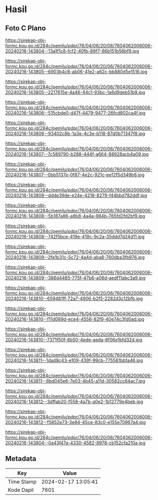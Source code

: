 # Hasil

## Foto C Plano

https://sirekap-obj-formc.kpu.go.id/284c/pemilu/pdpr/76/04/06/20/06/7604062006006-20240216-143804--13a1f1c8-fcf2-40fb-89f7-86b151b56bf9.jpg

https://sirekap-obj-formc.kpu.go.id/284c/pemilu/pdpr/76/04/06/20/06/7604062006006-20240216-143805--6903b4c8-ab06-41e2-a62c-bb880d5e1516.jpg

https://sirekap-obj-formc.kpu.go.id/284c/pemilu/pdpr/76/04/06/20/06/7604062006006-20240216-143805--2217615e-4a46-44c1-93bc-1a6d9deb51b9.jpg

https://sirekap-obj-formc.kpu.go.id/284c/pemilu/pdpr/76/04/06/20/06/7604062006006-20240216-143806--515cbde0-d47f-4479-9477-26fcd802ca4f.jpg

https://sirekap-obj-formc.kpu.go.id/284c/pemilu/pdpr/76/04/06/20/06/7604062006006-20240216-143806--93402c8b-1a3e-4c3e-b118-87d0b71347f8.jpg

https://sirekap-obj-formc.kpu.go.id/284c/pemilu/pdpr/76/04/06/20/06/7604062006006-20240216-143807--7c589790-b288-444f-a664-88928acb4a09.jpg

https://sirekap-obj-formc.kpu.go.id/284c/pemilu/pdpr/76/04/06/20/06/7604062006006-20240216-143807--0bb5137e-0f87-4e2c-921c-ee12f5d349b6.jpg

https://sirekap-obj-formc.kpu.go.id/284c/pemilu/pdpr/76/04/06/20/06/7604062006006-20240216-143808--ddde39de-e24e-4218-8279-f44bbd782ddf.jpg

https://sirekap-obj-formc.kpu.go.id/284c/pemilu/pdpr/76/04/06/20/06/7604062006006-20240216-143808--5b187a86-a6b8-4a4a-984b-765fd2fd2bf9.jpg

https://sirekap-obj-formc.kpu.go.id/284c/pemilu/pdpr/76/04/06/20/06/7604062006006-20240216-143808--742f5bce-419e-419c-9c2a-35ddd7d24d11.jpg

https://sirekap-obj-formc.kpu.go.id/284c/pemilu/pdpr/76/04/06/20/06/7604062006006-20240216-143809--2fe1b31c-5c72-4a4d-aba8-760dba3fb976.jpg

https://sirekap-obj-formc.kpu.go.id/284c/pemilu/pdpr/76/04/06/20/06/7604062006006-20240216-143809--386d4485-775f-47b6-a08d-aedf11abc3a9.jpg

https://sirekap-obj-formc.kpu.go.id/284c/pemilu/pdpr/76/04/06/20/06/7604062006006-20240216-143810--659481ff-72a7-4906-b2f5-2282d3c12bfb.jpg

https://sirekap-obj-formc.kpu.go.id/284c/pemilu/pdpr/76/04/06/20/06/7604062006006-20240216-143810--f11d089d-ece4-4556-82f9-40e74c3fd0ad.jpg

https://sirekap-obj-formc.kpu.go.id/284c/pemilu/pdpr/76/04/06/20/06/7604062006006-20240216-143810--7371f50f-6b50-4ede-aeda-6f06e1bfd32d.jpg

https://sirekap-obj-formc.kpu.go.id/284c/pemilu/pdpr/76/04/06/20/06/7604062006006-20240216-143811--1dad8c43-e109-439f-99cb-775581bb1a46.jpg

https://sirekap-obj-formc.kpu.go.id/284c/pemilu/pdpr/76/04/06/20/06/7604062006006-20240216-143811--8bd045e6-7e03-4b45-a11d-30582cc64ac7.jpg

https://sirekap-obj-formc.kpu.go.id/284c/pemilu/pdpr/76/04/06/20/06/7604062006006-20240216-143812--3dffab20-f558-4a7b-a0e2-1b12779e4beb.jpg

https://sirekap-obj-formc.kpu.go.id/284c/pemilu/pdpr/76/04/06/20/06/7604062006006-20240216-143812--f5852e73-3e84-45ce-83c0-e155e70967a4.jpg

https://sirekap-obj-formc.kpu.go.id/284c/pemilu/pdpr/76/04/06/20/06/7604062006006-20240216-143804--0a43f47a-4330-4582-8978-cb152cfa210a.jpg


## Metadata

| Key        | Value               |
| ---------- | ------------------- |
| Time Stamp | 2024-02-17 13:05:41 |
| Kode Dapil | 7601                |



